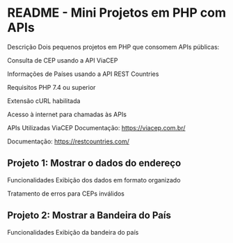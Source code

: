 # README - Mini Projetos em PHP com APIs
Descrição
Dois pequenos projetos em PHP que consomem APIs públicas:

Consulta de CEP usando a API ViaCEP

Informações de Países usando a API REST Countries

Requisitos
PHP 7.4 ou superior

Extensão cURL habilitada

Acesso à internet para chamadas às APIs

APIs Utilizadas
ViaCEP
Documentação: https://viacep.com.br/

Documentação: https://restcountries.com/

<h2>Projeto 1: Mostrar o dados do endereço</h2>

Funcionalidades
Exibição dos dados em formato organizado

Tratamento de erros para CEPs inválidos

<h2>Projeto 2: Mostrar a Bandeira do País</h2>

Funcionalidades
Exibição da bandeira do país
